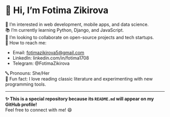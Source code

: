 # 👋 Hi, I’m Fotima Zikirova  
🔹 I’m interested in web development, mobile apps, and data science.  
📚 I’m currently learning Python, Django, and JavaScript.  
🤝 I’m looking to collaborate on open-source projects and tech startups.  
📩 How to reach me:  
- Email: fotimazikirova5@gmail.com  
- LinkedIn: linkedin.com/in/fotima1708  
- Telegram: @FotimaZikirova  

🔤 Pronouns: She/Her  
🎉 Fun fact: I love reading classic literature and experimenting with new programming tools.  

---  
**✨ This is a special repository because its `README.md` will appear on my GitHub profile!**  
Feel free to connect with me! 😄  
